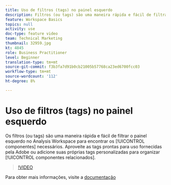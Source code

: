 ```yaml
---
title: Uso de filtros (tags) no painel esquerdo
description: Filtros (ou tags) são uma maneira rápida e fácil de filtrar o painel esquerdo no Analysis Workspace para encontrar os componentes necessários. Aproveite as tags prontas para uso fornecidas pela Adobe ou adicione suas próprias tags personalizadas para organizar componentes relacionados.
feature: Workspace Basics
topics: null
activity: use
doc-type: feature video
team: Technical Marketing
thumbnail: 32959.jpg
kt: 4845
role: Business Practitioner
level: Beginner
translation-type: tm+mt
source-git-commit: f3b3fa7d91b0cb21005b57768ca23ed6700fcc03
workflow-type: tm+mt
source-wordcount: '112'
ht-degree: 8%

---
```



# Uso de filtros (tags) no painel esquerdo

Os filtros (ou tags) são uma maneira rápida e fácil de filtrar o painel esquerdo no Analysis Workspace para encontrar os [!UICONTROL componentes] necessários. Aproveite as tags prontas para uso fornecidas pela Adobe ou adicione suas próprias tags personalizadas para organizar [!UICONTROL componentes relacionados].

>[!VIDEO](https://video.tv.adobe.com/v/32959/?quality=12)

Para obter mais informações, visite a [documentação](https://docs.adobe.com/content/help/pt-BR/analytics/analyze/analysis-workspace/home.html)
